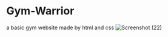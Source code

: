 # Gym-Warrior
a basic gym website made by html and css
![Screenshot (22)](https://user-images.githubusercontent.com/103301856/233206664-b1c6398f-14d7-4ba5-ab03-592cde6edff6.png)
